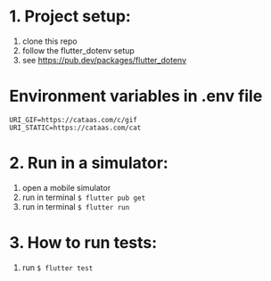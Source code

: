 
# 1. Project setup:
1. clone this repo
2. follow the flutter_dotenv setup
3. see https://pub.dev/packages/flutter_dotenv

# Environment variables in .env file
```
URI_GIF=https://cataas.com/c/gif
URI_STATIC=https://cataas.com/cat
```

# 2. Run in a simulator:
1. open a mobile simulator
2. run in terminal `$ flutter pub get`
3. run in terminal `$ flutter run`

# 3. How to run tests:
1. run `$ flutter test`